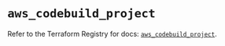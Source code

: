 # `aws_codebuild_project`

Refer to the Terraform Registry for docs: [`aws_codebuild_project`](https://registry.terraform.io/providers/hashicorp/aws/5.78.0/docs/resources/codebuild_project).
